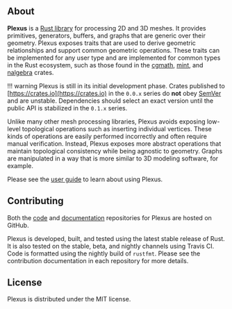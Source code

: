 ## About

**Plexus** is a [Rust library](https://crates.io/crates/plexus) for processing
2D and 3D meshes. It provides primitives, generators, buffers, and graphs that
are generic over their geometry. Plexus exposes traits that are used to derive
geometric relationships and support common geometric operations. These traits
can be implemented for any user type and are implemented for common types in the
Rust ecosystem, such as those found in the
[cgmath](https://crates.io/crates/cgmath),
[mint](https://crates.io/crates/mint), and
[nalgebra](https://crates.io/crates/nalgebra) crates.

!!! warning
    Plexus is still in its initial development phase. Crates published to
    [https://crates.io](https://crates.io) in the `0.0.x` series do **not** obey
    [SemVer](https://doc.rust-lang.org/cargo/reference/specifying-dependencies.html)
    and are unstable. Dependencies should select an exact version until the
    public API is stabilized in the `0.1.x` series.

Unlike many other mesh processing libraries, Plexus avoids exposing low-level
topological operations such as inserting individual vertices. These kinds of
operations are easily performed incorrectly and often require manual
verification. Instead, Plexus exposes more abstract operations that maintain
topological consistency while being agnostic to geometry. Graphs are
manipulated in a way that is more similar to 3D modeling software, for example.

Please see the [user guide](user-guide/getting-started.md) to learn about using
Plexus.

## Contributing

Both the [code](https://github.com/olson-sean-k/plexus) and
[documentation](https://github.com/olson-sean-k/plexus-web) repositories for
Plexus are hosted on GitHub.

Plexus is developed, built, and tested using the latest stable release of Rust.
It is also tested on the stable, beta, and nightly channels using Travis CI.
Code is formatted using the nightly build of `rustfmt`. Please see the
contribution documentation in each repository for more details.

## License

Plexus is distributed under the MIT license.
